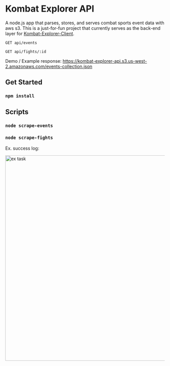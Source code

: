 # Kombat Explorer API

A node.js app that parses, stores, and serves combat sports event data with aws s3. This is a just-for-fun project that currently serves as the back-end layer for [Kombat-Explorer-Client](https://github.com/WillRussell/kombat-explorer-client).

`GET api/events`

`GET api/fights/:id`

Demo / Example response:
https://kombat-explorer-api.s3.us-west-2.amazonaws.com/events-collection.json

## Get Started

### `npm install`

## Scripts

### `node scrape-events`

### `node scrape-fights`

Ex. success log:

<img width="650" alt="ex task" src="https://user-images.githubusercontent.com/8751625/185823959-24d6d6f6-5436-4bfc-9174-ec60a4f7a925.png">
